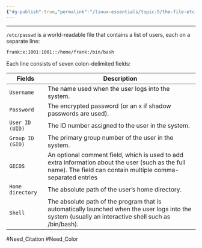```yaml
---
{"dg-publish":true,"permalink":"/linux-essentials/topic-5/the-file-etc-passwd/","noteIcon":"1"}
---
```


---
`/etc/passwd` is a world-readable file that contains a list of users, each on a separate line:

```bash
frank:x:1001:1001::/home/frank:/bin/bash
```

Each line consists of seven colon-delimited fields:

| Fields            | Description                                                                                                                                                      |
| ----------------- | ---------------------------------------------------------------------------------------------------------------------------------------------------------------- |
| `Username`        | The name used when the user logs into the system.                                                                                                                |
| `Password`        | The encrypted password (or an x if shadow passwords are used).                                                                                                   |
| `User ID (UID)`   | The ID number assigned to the user in the system.                                                                                                                |
| `Group ID (GID)`  | The primary group number of the user in the system.                                                                                                              |
| `GECOS`           | An optional comment field, which is used to add extra information about the user (such as the full name). The field can contain multiple comma-separated entries |
| `Home directory ` | The absolute path of the user’s home directory.                                                                                                                  |
| `Shell`           | The absolute path of the program that is automatically launched when the user logs into the system (usually an interactive shell such as /bin/bash).             |

#Need_Citation #Need_Color 